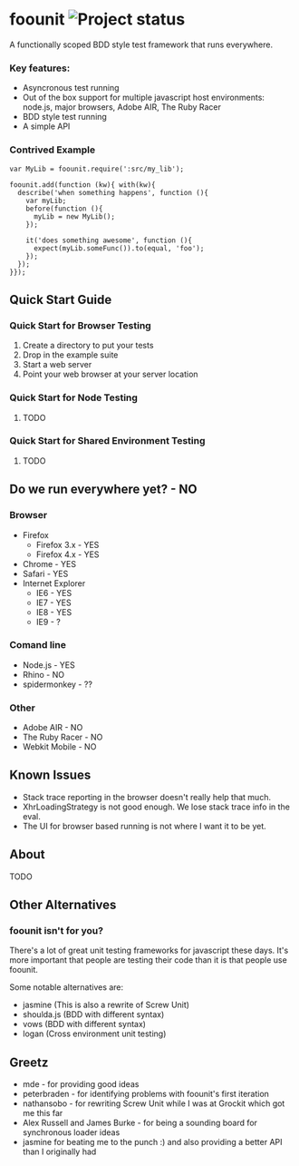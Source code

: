 # foounit ![Project status](http://stillmaintained.com/nvie/gitflow.png)

A functionally scoped BDD style test framework that runs everywhere.

### Key features:

* Asyncronous test running
* Out of the box support for multiple javascript host environments: node.js, major browsers, Adobe AIR, The Ruby Racer
* BDD style test running
* A simple API

### Contrived Example
    var MyLib = foounit.require(':src/my_lib');

    foounit.add(function (kw){ with(kw){
      describe('when something happens', function (){
        var myLib;
        before(function (){
          myLib = new MyLib();
        });

        it('does something awesome', function (){
          expect(myLib.someFunc()).to(equal, 'foo');
        });
      });
    }});

## Quick Start Guide

### Quick Start for Browser Testing
1. Create a directory to put your tests
2. Drop in the example suite
3. Start a web server
4. Point your web browser at your server location

### Quick Start for Node Testing
1. TODO

### Quick Start for Shared Environment Testing
1. TODO

## Do we run everywhere yet? - NO

### Browser
* Firefox
  * Firefox 3.x - YES
  * Firefox 4.x - YES
* Chrome - YES
* Safari - YES
* Internet Explorer
  * IE6 - YES
  * IE7 - YES
  * IE8 - YES
  * IE9 - ?

### Comand line
* Node.js - YES
* Rhino - NO
* spidermonkey - ??

### Other
* Adobe AIR - NO
* The Ruby Racer - NO
* Webkit Mobile - NO

## Known Issues
* Stack trace reporting in the browser doesn't really help that much.
* XhrLoadingStrategy is not good enough.  We lose stack trace info in the eval.
* The UI for browser based running is not where I want it to be yet.

## About
TODO

## Other Alternatives

### foounit isn't for you?
There's a lot of great unit testing frameworks for javascript these days.  It's more important that people are testing their code than it is that people use foounit.

Some notable alternatives are:

* jasmine    (This is also a rewrite of Screw Unit)
* shoulda.js (BDD with different syntax)
* vows       (BDD with different syntax)
* logan      (Cross environment unit testing)

## Greetz
* mde - for providing good ideas
* peterbraden - for identifying problems with foounit's first iteration
* nathansobo - for rewriting Screw Unit while I was at Grockit which got me this far
* Alex Russell and James Burke - for being a sounding board for synchronous loader ideas
* jasmine for beating me to the punch :) and also providing a better API than I originally had
